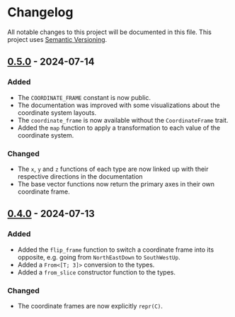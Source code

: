 # Changelog

All notable changes to this project will be documented in this file.
This project uses [Semantic Versioning](https://semver.org/spec/v2.0.0.html).

## [0.5.0] - 2024-07-14

[0.5.0]: https://github.com/sunsided/coordinate-frame/releases/tag/v0.5.0

### Added

- The `COORDINATE_FRAME` constant is now public.
- The documentation was improved with some visualizations about the coordinate system layouts.
- The `coordinate_frame` is now available without the `CoordinateFrame` trait.
- Added the `map` function to apply a transformation to each value of the coordinate system.

### Changed

- The `x`, `y` and `z` functions of each type are now linked up with their respective directions
  in the documentation
- The base vector functions now return the primary axes in their own coordinate frame.

## [0.4.0] - 2024-07-13

[0.4.0]: https://github.com/sunsided/coordinate-frame/releases/tag/v0.4.0

### Added

- Added the `flip_frame` function to switch a coordinate frame into its opposite, e.g. going
  from `NorthEastDown` to `SouthWestUp`.
- Added a `From<[T; 3]>` conversion to the types.
- Added a `from_slice` constructor function to the types.

### Changed

- The coordinate frames are now explicitly `repr(C)`.
